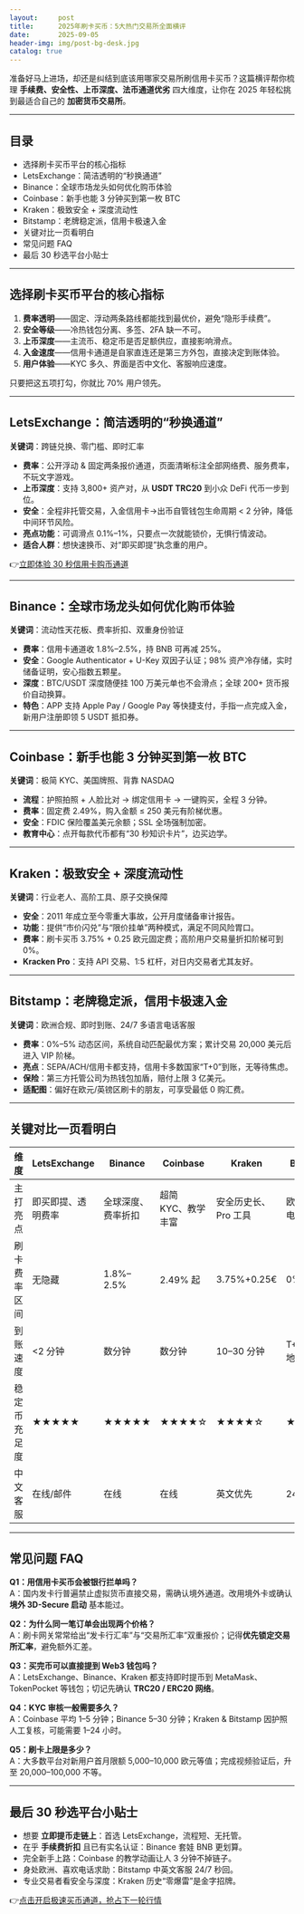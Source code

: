 ```yaml
---
layout:     post
title:      2025年刷卡买币：5大热门交易所全面横评
date:       2025-09-05
header-img: img/post-bg-desk.jpg
catalog: true
---
```


准备好马上进场，却还是纠结到底该用哪家交易所刷信用卡买币？这篇横评帮你梳理 **手续费、安全性、上币深度、法币通道优劣** 四大维度，让你在 2025 年轻松挑到最适合自己的 **加密货币交易所**。

---

## 目录

- 选择刷卡买币平台的核心指标
- LetsExchange：简洁透明的“秒换通道”
- Binance：全球市场龙头如何优化购币体验
- Coinbase：新手也能 3 分钟买到第一枚 BTC
- Kraken：极致安全 + 深度流动性
- Bitstamp：老牌稳定派，信用卡极速入金
- 关键对比一页看明白
- 常见问题 FAQ
- 最后 30 秒选平台小贴士

---

## 选择刷卡买币平台的核心指标

1. **费率透明**——固定、浮动两条路线都能找到最优价，避免“隐形手续费”。
2. **安全等级**——冷热钱包分离、多签、2FA 缺一不可。
3. **上币深度**——主流币、稳定币是否足额供应，直接影响滑点。
4. **入金速度**——信用卡通道是自家直连还是第三方外包，直接决定到账体验。
5. **用户体验**——KYC 多久、界面是否中文化、客服响应速度。

只要把这五项打勾，你就比 70% 用户领先。

---

## LetsExchange：简洁透明的“秒换通道”

**关键词**：跨链兑换、零门槛、即时汇率

- **费率**：公开浮动 & 固定两条报价通道，页面清晰标注全部网络费、服务费率，不玩文字游戏。
- **上币深度**：支持 3,800+ 资产对，从 **USDT TRC20** 到小众 DeFi 代币一步到位。
- **安全**：全程非托管交易，入金信用卡→出币自管钱包生命周期 < 2 分钟，降低中间环节风险。
- **亮点功能**：可调滑点 0.1%–1%，只要点一次就能锁价，无惧行情波动。
- **适合人群**：想快速换币、对“即买即提”执念重的用户。

👉[立即体验 30 秒信用卡购币通道](https://okxdog.com/)

---

## Binance：全球市场龙头如何优化购币体验

**关键词**：流动性天花板、费率折扣、双重身份验证

- **费率**：信用卡通道收 1.8%–2.5%，持 BNB 可再减 25%。
- **安全**：Google Authenticator + U-Key 双因子认证；98% 资产冷存储，实时储备证明，安心指数五颗星。
- **深度**：BTC/USDT 深度随便挂 100 万美元单也不会滑点；全球 200+ 货币报价自动换算。
- **特色**：APP 支持 Apple Pay / Google Pay 等快捷支付，手指一点完成入金，新用户注册即领 5 USDT 抵扣券。

---

## Coinbase：新手也能 3 分钟买到第一枚 BTC

**关键词**：极简 KYC、美国牌照、背靠 NASDAQ

- **流程**：护照拍照 + 人脸比对 → 绑定信用卡 → 一键购买，全程 3 分钟。
- **费率**：固定费 2.49%，购入金额 ≤ 250 美元有阶梯优惠。
- **安全**：FDIC 保险覆盖美元余额；SSL 全场强制加密。
- **教育中心**：点开每款代币都有“30 秒知识卡片”，边买边学。

---

## Kraken：极致安全 + 深度流动性

**关键词**：行业老人、高阶工具、原子交换保障

- **安全**：2011 年成立至今零重大事故，公开月度储备审计报告。
- **功能**：提供“市价闪兑”与“限价挂单”两种模式，满足不同风险胃口。
- **费率**：刷卡买币 3.75% + 0.25 欧元固定费；高阶用户交易量折扣阶梯可到 0%。
- **Kracken Pro**：支持 API 交易、1:5 杠杆，对日内交易者尤其友好。

---

## Bitstamp：老牌稳定派，信用卡极速入金

**关键词**：欧洲合规、即时到账、24/7 多语言电话客服

- **费率**：0%–5% 动态区间，系统自动匹配最优方案；累计交易 20,000 美元后进入 VIP 阶梯。
- **亮点**：SEPA/ACH/信用卡都支持，信用卡多数国家“T+0”到账，无等待焦虑。
- **保险**：第三方托管公司为热钱包加盾，赔付上限 3 亿美元。
- **适配图**：偏好在欧元/英镑区刷卡的朋友，可享受最低 0 购汇费。

---

## 关键对比一页看明白

| 维度 | LetsExchange | Binance | Coinbase | Kraken | Bitstamp |
|------|-------------|---------|----------|--------|----------|
| 主打亮点 | 即买即提、透明费率 | 全球深度、费率折扣 | 超简 KYC、教学丰富 | 安全历史长、Pro 工具 | 欧洲合规、电话客服 |
| 刷卡费率区间 | 无隐藏 | 1.8%–2.5% | 2.49% 起 | 3.75%+0.25€ | 0%–5% |
| 到账速度 | <2 分钟 | 数分钟 | 数分钟 | 10–30 分钟 | T+0（多数地区） |
| 稳定币充足度 | ★★★★★ | ★★★★★ | ★★★★☆ | ★★★★☆ | ★★★★☆ |
| 中文客服 | 在线/邮件 | 在线 | 在线 | 英文优先 | 24/7 热线 |

---

## 常见问题 FAQ

**Q1：用信用卡买币会被银行拦单吗？**  
A：国内发卡行普遍禁止虚拟货币直接交易，需确认境外通道。改用境外卡或确认 **境外 3D-Secure 启动** 基本能过。

**Q2：为什么同一笔订单会出现两个价格？**  
A：刷卡网关常常给出“发卡行汇率”与“交易所汇率”双重报价；记得**优先锁定交易所汇率**，避免额外汇差。

**Q3：买完币可以直接提到 Web3 钱包吗？**  
A：LetsExchange、Binance、Kraken 都支持即时提币到 MetaMask、TokenPocket 等钱包；切记先确认 **TRC20 / ERC20 网络**。

**Q4：KYC 审核一般需要多久？**  
A：Coinbase 平均 1–5 分钟；Binance 5–30 分钟；Kraken & Bitstamp 因护照人工复核，可能需要 1–24 小时。

**Q5：刷卡上限是多少？**  
A：大多数平台对新用户首月限额 5,000–10,000 欧元等值；完成视频验证后，升至 20,000–100,000 不等。

---

## 最后 30 秒选平台小贴士

- 想要 **立即提币走链上**：首选 LetsExchange，流程短、无托管。
- 在乎 **手续费折扣** 且已有实名认证：Binance 套娃 BNB 更划算。
- 完全新手上路：Coinbase 的教学动画让人 3 分钟不掉链子。
- 身处欧洲、喜欢电话求助：Bitstamp 中英文客服 24/7 秒回。
- 专业交易者看安全与深度：Kraken 历史“零爆雷”是金字招牌。

👉[点击开启极速买币通道，抢占下一轮行情](https://okxdog.com/)